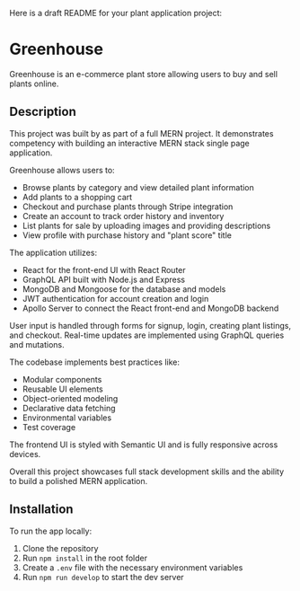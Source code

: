 Here is a draft README for your plant application project:

# Greenhouse

Greenhouse is an e-commerce plant store allowing users to buy and sell plants online. 

## Description

This project was built by as part of a full MERN project. It demonstrates competency with building an interactive MERN stack single page application.

Greenhouse allows users to:

- Browse plants by category and view detailed plant information
- Add plants to a shopping cart 
- Checkout and purchase plants through Stripe integration
- Create an account to track order history and inventory
- List plants for sale by uploading images and providing descriptions
- View profile with purchase history and "plant score" title

The application utilizes:

- React for the front-end UI with React Router
- GraphQL API built with Node.js and Express
- MongoDB and Mongoose for the database and models
- JWT authentication for account creation and login
- Apollo Server to connect the React front-end and MongoDB backend

User input is handled through forms for signup, login, creating plant listings, and checkout. Real-time updates are implemented using GraphQL queries and mutations.

The codebase implements best practices like:

- Modular components 
- Reusable UI elements
- Object-oriented modeling
- Declarative data fetching
- Environmental variables
- Test coverage

The frontend UI is styled with Semantic UI and is fully responsive across devices.

Overall this project showcases full stack development skills and the ability to build a polished MERN application.


## Installation

To run the app locally:

1. Clone the repository
2. Run `npm install` in the root folder 
3. Create a `.env` file with the necessary environment variables
4. Run `npm run develop` to start the dev server

